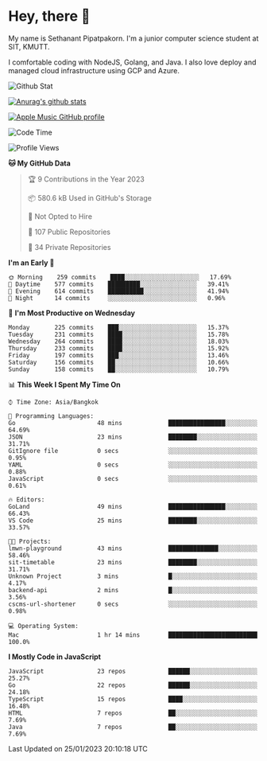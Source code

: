 # Hey, there 🙌
My name is Sethanant Pipatpakorn. I'm a junior computer science student at SIT, KMUTT.

I comfortable coding with NodeJS, Golang, and Java. I also love deploy and managed cloud infrastructure using GCP and Azure.

![Github Stat](https://github-profile-summary-cards.vercel.app/api/cards/profile-details?username=thetkpark&theme=dracula)

[![Anurag's github stats](https://github-readme-stats.vercel.app/api?username=thetkpark&count_private=true&show_icons=true&theme=tokyonight)](https://github.com/anuraghazra/github-readme-stats)

[![Apple Music GitHub profile](https://apple-music-github-profile.rayriffy.com/theme/light.svg?uid=000347.6120fcbefcb74cd59d65c108cc315787.1333)](https://github.com/rayriffy/apple-music-github-profile)

<!--START_SECTION:waka-->
![Code Time](http://img.shields.io/badge/Code%20Time-961%20hrs%205%20mins-blue)

![Profile Views](http://img.shields.io/badge/Profile%20Views-0-blue)

**🐱 My GitHub Data** 

> 🏆 9 Contributions in the Year 2023
 > 
> 📦 580.6 kB Used in GitHub's Storage 
 > 
> 🚫 Not Opted to Hire
 > 
> 📜 107 Public Repositories 
 > 
> 🔑 34 Private Repositories  
 > 
**I'm an Early 🐤** 

```text
🌞 Morning    259 commits    ████░░░░░░░░░░░░░░░░░░░░░   17.69% 
🌆 Daytime    577 commits    █████████░░░░░░░░░░░░░░░░   39.41% 
🌃 Evening    614 commits    ██████████░░░░░░░░░░░░░░░   41.94% 
🌙 Night      14 commits     ░░░░░░░░░░░░░░░░░░░░░░░░░   0.96%

```
📅 **I'm Most Productive on Wednesday** 

```text
Monday       225 commits    ███░░░░░░░░░░░░░░░░░░░░░░   15.37% 
Tuesday      231 commits    ████░░░░░░░░░░░░░░░░░░░░░   15.78% 
Wednesday    264 commits    ████░░░░░░░░░░░░░░░░░░░░░   18.03% 
Thursday     233 commits    ████░░░░░░░░░░░░░░░░░░░░░   15.92% 
Friday       197 commits    ███░░░░░░░░░░░░░░░░░░░░░░   13.46% 
Saturday     156 commits    ██░░░░░░░░░░░░░░░░░░░░░░░   10.66% 
Sunday       158 commits    ██░░░░░░░░░░░░░░░░░░░░░░░   10.79%

```


📊 **This Week I Spent My Time On** 

```text
⌚︎ Time Zone: Asia/Bangkok

💬 Programming Languages: 
Go                       48 mins             ████████████████░░░░░░░░░   64.69% 
JSON                     23 mins             ████████░░░░░░░░░░░░░░░░░   31.71% 
GitIgnore file           0 secs              ░░░░░░░░░░░░░░░░░░░░░░░░░   0.95% 
YAML                     0 secs              ░░░░░░░░░░░░░░░░░░░░░░░░░   0.88% 
JavaScript               0 secs              ░░░░░░░░░░░░░░░░░░░░░░░░░   0.61%

🔥 Editors: 
GoLand                   49 mins             ████████████████░░░░░░░░░   66.43% 
VS Code                  25 mins             ████████░░░░░░░░░░░░░░░░░   33.57%

🐱‍💻 Projects: 
lmwn-playground          43 mins             ██████████████░░░░░░░░░░░   58.46% 
sit-timetable            23 mins             ████████░░░░░░░░░░░░░░░░░   31.71% 
Unknown Project          3 mins              █░░░░░░░░░░░░░░░░░░░░░░░░   4.17% 
backend-api              2 mins              █░░░░░░░░░░░░░░░░░░░░░░░░   3.56% 
cscms-url-shortener      0 secs              ░░░░░░░░░░░░░░░░░░░░░░░░░   0.98%

💻 Operating System: 
Mac                      1 hr 14 mins        █████████████████████████   100.0%

```

**I Mostly Code in JavaScript** 

```text
JavaScript               23 repos            ██████░░░░░░░░░░░░░░░░░░░   25.27% 
Go                       22 repos            ██████░░░░░░░░░░░░░░░░░░░   24.18% 
TypeScript               15 repos            ████░░░░░░░░░░░░░░░░░░░░░   16.48% 
HTML                     7 repos             ██░░░░░░░░░░░░░░░░░░░░░░░   7.69% 
Java                     7 repos             ██░░░░░░░░░░░░░░░░░░░░░░░   7.69%

```



 Last Updated on 25/01/2023 20:10:18 UTC
<!--END_SECTION:waka-->

